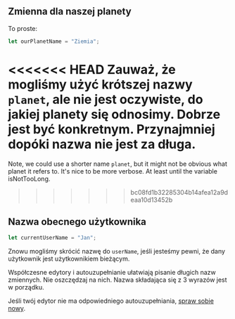 ## Zmienna dla naszej planety

To proste:

```js
let ourPlanetName = "Ziemia";
```

<<<<<<< HEAD
Zauważ, że mogliśmy użyć krótszej nazwy `planet`, ale nie jest oczywiste, do jakiej planety się odnosimy. Dobrze jest być konkretnym. Przynajmniej dopóki nazwa nie jest za długa.
=======
Note, we could use a shorter name `planet`, but it might not be obvious what planet it refers to. It's nice to be more verbose. At least until the variable isNotTooLong.
>>>>>>> bc08fd1b32285304b14afea12a9deaa10d13452b

## Nazwa obecnego użytkownika

```js
let currentUserName = "Jan";
```

Znowu mogliśmy skrócić nazwę do `userName`, jeśli jesteśmy pewni, że dany użytkownik jest użytkownikiem bieżącym.

Współczesne edytory i autouzupełnianie ułatwiają pisanie długich nazw zmiennych. Nie oszczędzaj na nich. Nazwa składająca się z 3 wyrazów jest w porządku.

Jeśli twój edytor nie ma odpowiedniego autouzupełniania, [spraw sobie nowy](/code-editors).
